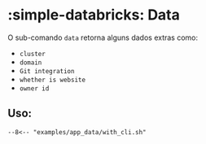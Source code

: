 # :simple-databricks: Data

O sub-comando `data` retorna alguns dados extras como:

- `cluster`
- `domain`
- `Git integration`
- `whether is website`
- `owner id`

## Uso:

````title=""
--8<-- "examples/app_data/with_cli.sh"
````
